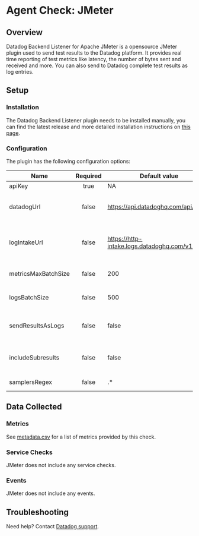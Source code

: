 # Agent Check: JMeter

## Overview

Datadog Backend Listener for Apache JMeter is a opensource JMeter plugin used to send test results to the Datadog platform. It provides real time reporting of test metrics like latency, the number of bytes sent and received and more. You can also send to Datadog complete test results as log entries.

## Setup

### Installation

The Datadog Backend Listener plugin needs to be installed manually, you can find the latest release and more detailed installation instructions on [this page][1].

### Configuration

The plugin has the following configuration options:

| Name       | Required | Default value | description|
|------------|:--------:|---------------|------------|
|apiKey | true | NA | Your Datadog API key.|
|datadogUrl | false | https://api.datadoghq.com/api/ | You can configure a different endpoint, for instance https://api.datadoghq.eu/api/ if your datadog instance is in the EU|
|logIntakeUrl | false | https://http-intake.logs.datadoghq.com/v1/input/ | You can configure a different endpoint, for instance https://http-intake.logs.datadoghq.eu/v1/input/ if your datadog instance is in the EU.|
|metricsMaxBatchSize|false|200|Metrics are submitted every 10 seconds in batches of size `metricsMaxBatchSize`|
|logsBatchSize|false|500|Logs are submitted in batches of size `logsBatchSize` as soon as this size is reached.|
|sendResultsAsLogs|false|false|By default only metrics are reported to Datadog. To report individual test results as log events, set this field to `true`.|
|includeSubresults|false|false|A subresult is for instance when an individual HTTP request has to follow redirects. By default subresults are ignored.|
|samplersRegex|false|.*|An optional regex to filter the samplers to monitor.|

## Data Collected

### Metrics

See [metadata.csv][3] for a list of metrics provided by this check.

### Service Checks

JMeter does not include any service checks.

### Events

JMeter does not include any events.

## Troubleshooting

Need help? Contact [Datadog support][2].

[1]: https://github.com/DataDog/jmeter-datadog-backend-listener/releases
[2]: https://docs.datadoghq.com/help/
[3]: https://github.com/DataDog/integrations-core/blob/master/jmeter/metadata.csv
